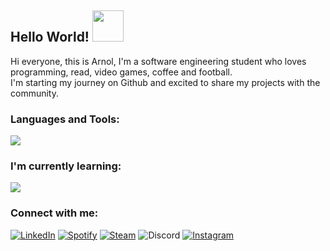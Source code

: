 <h2><strong> Hello World!</strong> <img src="https://media.giphy.com/media/v1.Y2lkPTc5MGI3NjExbTVjZnZ1Nm81Z2gxc2J1aWtxZWFyMjJidzZodnhpN2M4dHZ3OGR5ZCZjdD1z/4PVeey0T30PAiBYq9n/giphy.gif" width="50"></h2>

<p>Hi everyone, this is Arnol, I'm a software engineering student who loves programming, read, video games, coffee and football.<br>
I'm starting my journey on Github and excited to share my projects with the community.</p>


<h3 align="left"><strong> Languages and Tools:</strong></h3>
<p align="left">
    <img src="https://skillicons.dev/icons?i=cpp,java,javascript,git,github" />
</p>
<h3 align="left"><strong> I'm currently learning:</strong></h3>
<p align="keft">
    <img src="https://skillicons.dev/icons?i=python,vue,nodejs" />
</p>
<h3 align="left"><strong> Connect with me:</strong> </h3>

[![LinkedIn](https://img.shields.io/badge/linkedin-%230077B5.svg?style=for-the-badge&logo=linkedin&logoColor=white)](https://www.linkedin.com/in/arnolcaceres)
[![Spotify](https://img.shields.io/badge/Spotify-1ED760?style=for-the-badge&logo=spotify&logoColor=white)](https://open.spotify.com/user/vpp35bn3rgtqctcggs687ci22)
[![Steam](https://img.shields.io/badge/steam-%23000000.svg?style=for-the-badge&logo=steam&logoColor=white)](https://steamcommunity.com/profiles/76561199179827786/)
![Discord](https://img.shields.io/badge/444rnol%230317-%235865F2.svg?style=for-the-badge&logo=discord&logoColor=white)
[![Instagram](https://img.shields.io/badge/Instagram-%23E4405F.svg?style=for-the-badge&logo=Instagram&logoColor=white)](https://www.instagram.com/444rnol/)
